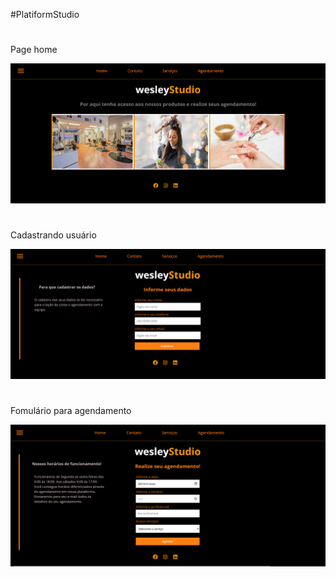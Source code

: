 #PlatiformStudio
#
Page home

![Home](my_project/src/assets/home.png)

# 
Cadastrando usuário

![Home](my_project/src/assets/contact.png)

# 
Fomulário para agendamento

![Home](my_project/src/assets/scheduling.png)